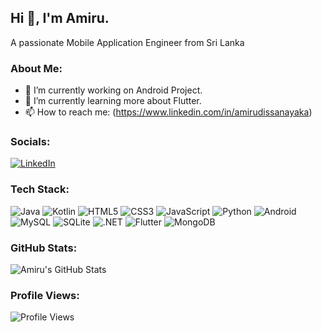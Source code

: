 ## Hi 👋, I'm Amiru.

A passionate Mobile Application Engineer from Sri Lanka

### About Me:

- 🔭 I’m currently working on Android Project.
- 🌱 I’m currently learning more about Flutter.
- 📫 How to reach me: (https://www.linkedin.com/in/amirudissanayaka)

### Socials:

[![LinkedIn](https://img.shields.io/badge/LinkedIn-blue?logo=linkedin&logoColor=white)](https://www.linkedin.com/in/amirudissanayaka/?original_referer=)

### Tech Stack:

![Java](https://img.shields.io/badge/Java-ED8B00?style=for-the-badge&logo=java&logoColor=white)
![Kotlin](https://img.shields.io/badge/Kotlin-0095D5?style=for-the-badge&logo=kotlin&logoColor=white)
![HTML5](https://img.shields.io/badge/HTML5-E34F26?style=for-the-badge&logo=html5&logoColor=white)
![CSS3](https://img.shields.io/badge/CSS3-1572B6?style=for-the-badge&logo=css3&logoColor=white)
![JavaScript](https://img.shields.io/badge/JavaScript-323330?style=for-the-badge&logo=javascript&logoColor=F7DF1E)
![Python](https://img.shields.io/badge/Python-3776AB?style=for-the-badge&logo=python&logoColor=white)
![Android](https://img.shields.io/badge/Android-3DDC84?style=for-the-badge&logo=android&logoColor=white)
![MySQL](https://img.shields.io/badge/MySQL-00000F?style=for-the-badge&logo=mysql&logoColor=white)
![SQLite](https://img.shields.io/badge/SQLite-07405E?style=for-the-badge&logo=sqlite&logoColor=white)
![.NET](https://img.shields.io/badge/.NET-5C2D91?style=for-the-badge&logo=dot-net&logoColor=white)
![Flutter](https://img.shields.io/badge/Flutter-02569B?style=for-the-badge&logo=flutter&logoColor=white)
![MongoDB](https://img.shields.io/badge/MongoDB-4EA94B?style=for-the-badge&logo=mongodb&logoColor=white)

### GitHub Stats:

![Amiru's GitHub Stats](https://github-readme-stats.vercel.app/api?username=YourUsername&show_icons=true)

### Profile Views:

![Profile Views](https://komarev.com/ghpvc/?username=YourUsername)

